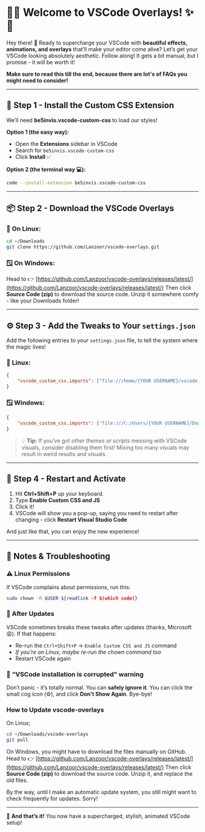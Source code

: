 # 🎨✨ Welcome to VSCode Overlays! ✨🎨

Hey there! 👋 Ready to supercharge your VSCode with **beautiful effects, animations, and overlays** that’ll make your editor come alive? Let’s get your VSCode looking absolutely aesthetic. Follow along! It gets a bit manual, but I promise - it will be worth it!

**Make sure to read this till the end, because there are lot's of FAQs you might need to consider!**

---

## 🧩 Step 1 - Install the Custom CSS Extension

We’ll need **be5invis.vscode-custom-css** to load our styles!

**Option 1 (the easy way):**

-   Open the **Extensions** sidebar in VSCode
-   Search for `be5invis.vscode-custom-css`
-   Click **Install** ✅

**Option 2 (the terminal way 💻):**

```sh
code --install-extension be5invis.vscode-custom-css
```

---

## 📦 Step 2 - Download the VSCode Overlays

### 🐧 On Linux:

```sh
cd ~/Downloads
git clone https://github.com/Lanzoor/vscode-overlays.git
```

### 🪟 On Windows:

Head to 👉 [https://github.com/Lanzoor/vscode-overlays/releases/latest/](https://github.com/Lanzoor/vscode-overlays/releases/latest/) Then click **Source Code (zip)** to download the source code. Unzip it somewhere comfy - like your Downloads folder!

---

## ⚙️ Step 3 - Add the Tweaks to Your `settings.json`

Add the following entries to your `settings.json` file, to tell the system where the magic lives!

### 🐧 Linux:

```json
{
    "vscode_custom_css.imports": ["file:///home/{YOUR USERNAME}/vscode-overlays/styles.css", "file:///home/{YOUR USERNAME}/vscode-overlays/overlays.js", "file:///home/{YOUR USERNAME}/vscode-overlays/modals.js", "file:///home/{YOUR USERNAME}/vscode-overlays/mouseeffects.js"]
}
```

### 🪟 Windows:

```json
{
    "vscode_custom_css.imports": ["file:///C:/Users/{YOUR USERNAME}/Downloads/vscode-overlays/styles.css", "file:///C:/Users/{YOUR USERNAME}/Downloads/vscode-overlays/overlays.js", "file:///C:/Users/{YOUR USERNAME}/Downloads/vscode-overlays/modals.js", "file:///C:/Users/{YOUR USERNAME}/Downloads/vscode-overlays/mouseeffects.js"]
}
```

> 💡 **Tip:** If you’ve got _other themes or scripts_ messing with VSCode visuals, consider disabling them first! Mixing too many visuals may result in weird results and visuals.

---

## 🔄 Step 4 - Restart and Activate

1. Hit **Ctrl+Shift+P** up your keyboard.
2. Type **Enable Custom CSS and JS**
3. Click it!
4. VSCode will show you a pop-up, saying you need to restart after changing - click **Restart Visual Studio Code**

And just like that, you can enjoy the new experience!

---

## 🧠 Notes & Troubleshooting

### ⚠️ Linux Permissions

If VSCode complains about permissions, run this:

```sh
sudo chown -R $USER ${readlink -f $(which code)}
```

### 🔁 After Updates

VSCode sometimes breaks these tweaks after updates (thanks, Microsoft 😩). If that happens:

-   Re-run the `Ctrl+Shift+P` → `Enable Custom CSS and JS` command
-   _If you’re on Linux, maybe re-run the chown command too_
-   Restart VSCode again

### 🚨 “VSCode installation is corrupted” warning

Don’t panic - it’s totally normal. You can **safely ignore it**. You can click the small cog icon (⚙️), and click **Don't Show Again**. Bye-bye!

### How to Update vscode-overlays

On Linux;

```sh
cd ~/Downloads/vscode-overlays
git pull
```

On Windows, you might have to download the files manually on GitHub. Head to 👉 [https://github.com/Lanzoor/vscode-overlays/releases/latest/](https://github.com/Lanzoor/vscode-overlays/releases/latest/) Then click **Source Code (zip)** to download the source code. Unzip it, and replace the old files.

By the way, until I make an automatic update system, you still might want to check frequently for updates. Sorry!

---

🎉 **And that’s it!** You now have a supercharged, stylish, animated VSCode setup!
